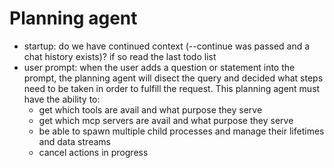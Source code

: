 # Planning agent
- startup: do we have continued context (--continue was passed and a chat history exists)? if so read the last todo list
- user prompt: when the user adds a question or statement into the prompt, the planning agent will disect the query and decided what steps need to be taken in order to fulfill the request. This planning agent must have the ability to:
    - get which tools are avail and what purpose they serve
    - get which mcp servers are avail and what purpose they serve
    - be able to spawn multiple child processes and manage their lifetimes and data streams
    - cancel actions in progress